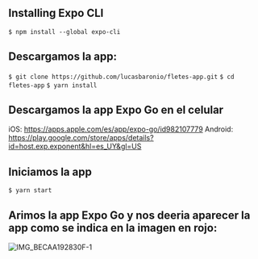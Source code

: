 ## Installing Expo CLI
`$ npm install --global expo-cli`

## Descargamos la app:
`$ git clone https://github.com/lucasbaronio/fletes-app.git`
`$ cd fletes-app`
`$ yarn install`

## Descargamos la app Expo Go en el celular
iOS: https://apps.apple.com/es/app/expo-go/id982107779
Android: https://play.google.com/store/apps/details?id=host.exp.exponent&hl=es_UY&gl=US

## Iniciamos la app
`$ yarn start`

## Arimos la app Expo Go y nos deeria aparecer la app como se indica en la imagen en rojo:

![IMG_BECAA192830F-1](https://user-images.githubusercontent.com/21270533/114946638-eb140800-9e21-11eb-838d-64c124f572fb.jpeg)

